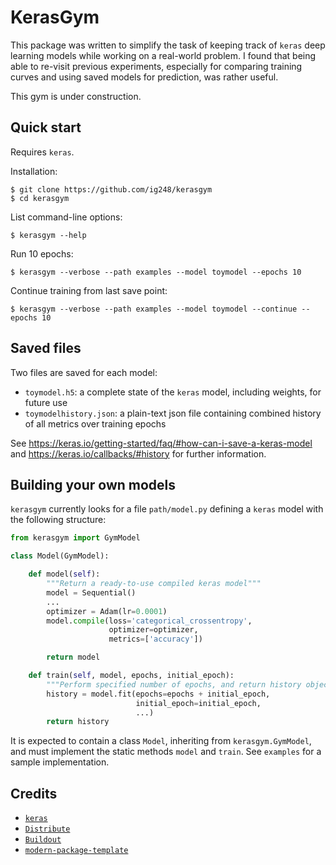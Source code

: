 # KerasGym

This package was written to simplify the task of keeping track of `keras` deep learning models while working on a real-world problem. I found that being able to re-visit previous experiments, especially for comparing training curves and using saved models for prediction, was rather useful.

This gym is under construction.

## Quick start

Requires `keras`.

Installation:

```
$ git clone https://github.com/ig248/kerasgym
$ cd kerasgym
```

List command-line options:

```
$ kerasgym --help
```

Run 10 epochs:

```
$ kerasgym --verbose --path examples --model toymodel --epochs 10
```

Continue training from last save point:

```
$ kerasgym --verbose --path examples --model toymodel --continue --epochs 10
```

## Saved files

Two files are saved for each model:
- `toymodel.h5`: a complete state of the `keras` model, including weights, for future use
- `toymodelhistory.json`: a plain-text json file containing combined history of all metrics over training epochs

See https://keras.io/getting-started/faq/#how-can-i-save-a-keras-model and https://keras.io/callbacks/#history for further information.

## Building your own models

`kerasgym` currently looks for a file `path/model.py` defining a `keras` model with the following structure:

```python
from kerasgym import GymModel

class Model(GymModel):

    def model(self):
        """Return a ready-to-use compiled keras model"""
        model = Sequential()
        ...
        optimizer = Adam(lr=0.0001)
        model.compile(loss='categorical_crossentropy',
                      optimizer=optimizer,
                      metrics=['accuracy'])

        return model

    def train(self, model, epochs, initial_epoch):
        """Perform specified number of epochs, and return history object"""
        history = model.fit(epochs=epochs + initial_epoch,
                            initial_epoch=initial_epoch,
                            ...)
        return history
```

It is expected to contain a class `Model`, inheriting from `kerasgym.GymModel`, and must implement the static methods `model` and `train`. See `examples` for a sample implementation.

Credits
-------
- [`keras`](https://keras.io/)
- [`Distribute`](http://pypi.python.org/pypi/distribute)
- [`Buildout`](http://www.buildout.org/)
- [`modern-package-template`](http://pypi.python.org/pypi/modern-package-template)
